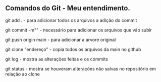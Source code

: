 ## Comandos do Git - Meu entendimento.

git add . - para adicionar todos os arquivos a adição do commit

git commit -m"" - necessário para adicionar os arquivos que vão subir

git push origin main - para adicionar a arvore original 

git clone "endereço" - copia todos os arquivos da main no github

git log - mostra as alterações feitas e os commits

git status - mostra se houveram alterações não salvas no repositório em relação ao clone

